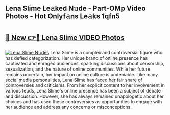 ## Lena Slime Le𝚊ked N𝚞de - Part-OMp Video Photos - Hot Onlyf𝚊ns Le𝚊ks 1qfn5

# <h2><a href="http://ab99986.deff.icu/?id=Lena+Slime">🔗 New 👉🔴 Lena Slime VIDEO Photos</a></h2>

[![Lena Slime N𝚞des](https://i.imgur.com/rIISA9y.gif)](http://ab99986.deff.icu/?id=Lena+Slime)
Lena Slime is a complex and controversial figure who has defied categorization. Her unique brand of online presence has captivated and enraged audiences, sparking discussions about censorship, sexualization, and the nature of online communities. While her future remains uncertain, her impact on online culture is undeniable. Like many social media personalities, Lena Slime has faced her fair share of controversies and criticisms. From her explicit content to her involvement in various feuds, Lena Slime's online presence has been a subject of debate and discussion. However, she has always remained unapologetic about her choices and has used these controversies as opportunities to engage with her audience and address any concerns or misconceptions.
